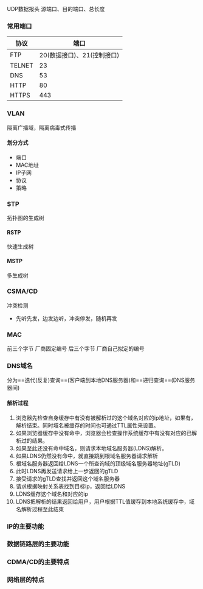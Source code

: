 UDP数据报头
源端口、目的端口、总长度

### 常用端口

| 协议   | 端口                       |
| ------ | -------------------------- |
| FTP    | 20(数据接口)、21(控制接口) |
| TELNET | 23                         |
| DNS    | 53                         |
| HTTP   | 80                         |
| HTTPS  | 443                        |

### VLAN
隔离广播域，隔离病毒式传播
#### 划分方式
- 端口
- MAC地址
- IP子网
- 协议
- 策略

### STP
拓扑图的生成树
#### RSTP
快速生成树
#### MSTP
多生成树

### CSMA/CD
冲突检测
- 先听先发，边发边听，冲突停发，随机再发

### MAC
前三个字节 厂商固定编号
后三个字节 厂商自己拟定的编号

### DNS域名
分为==迭代(反复)查询==(客户端到本地DNS服务器)和==递归查询==(DNS服务器间)
#### 解析过程
1. 浏览器先检查自身缓存中有没有被解析过的这个域名对应的ip地址，如果有，解析结束。同时域名被缓存的时间也可通过TTL属性来设置。
2. 如果浏览器缓存中没有命中，浏览器会检查操作系统缓存中有没有对应的已解析过的结果。
3. 如果至此还没有命中域名，则请求本地域名服务器(LDNS)解析。
4. 如果LDNS仍然没有命中，就直接跳到根域名服务器请求解析
5. 根域名服务器返回给LDNS一个所查询域的顶级域名服务器地址(gTLD)
6. 此时LDNS再发送请求给上一步返回的gTLD
7. 接受请求的gTLD查找并返回这个域名服务器
8. 请求根据映射关系表找到目标ip，返回给LDNS
9. LDNS缓存这个域名和对应的ip
10. LDNS把解析的结果返回给用户，用户根据TTL值缓存到本地系统缓存中，域名解析过程至此结束


### IP的主要功能
### 数据链路层的主要功能
### CDMA/CD的主要特点
### 网络层的特点